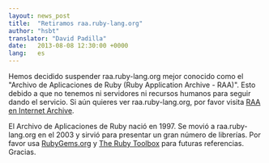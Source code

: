 ```yaml
---
layout: news_post
title:  "Retiramos raa.ruby-lang.org"
author: "hsbt"
translator: "David Padilla"
date:   2013-08-08 12:30:00 +0000
lang:   es
---
```


Hemos decidido suspender raa.ruby-lang.org mejor conocido como el "Archivo de
Aplicaciones de Ruby (Ruby Application Archive - RAA)". Esto debido a que no
tenemos ni servidores ni recursos humanos para seguir dando el servicio.
Si aún quieres ver raa.ruby-lang.org, por favor visita
[RAA en Internet Archive][1].

El Archivo de Aplicaciones de Ruby nació en 1997.
Se movió a raa.ruby-lang.org en el 2003 y sirvió para presentar un gran
número de librerías. Por favor usa [RubyGems.org][2] y [The Ruby Toolbox][3]
para futuras referencias.
Gracias.



[1]: http://web.archive.org/web/*/http://raa.ruby-lang.org/
[2]: https://rubygems.org/
[3]: https://www.ruby-toolbox.com/
